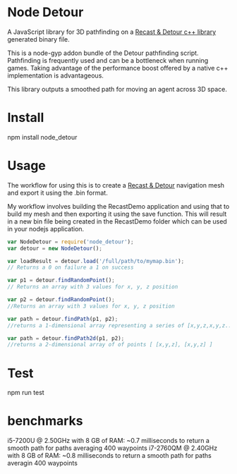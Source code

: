 # Node Detour

A JavaScript library for 3D pathfinding on a [Recast & Detour c++ library](https://github.com/memononen/recastnavigation) generated binary file.

This is a node-gyp addon bundle of the Detour pathfinding script. Pathfinding is frequently used and can be a bottleneck when running games. Taking advantage of the performance boost offered by a native c++ implementation is advantageous.

This library outputs a smoothed path for moving an agent across 3D space.

# Install
npm install node_detour

# Usage
The workflow for using this is to create a [Recast & Detour](https://github.com/memononen/recastnavigation) navigation mesh and export it using the .bin format.

My workflow involves building the RecastDemo application and using that to build my mesh and then exporting it using the save function. This will result in a new bin file being created in the RecastDemo folder which can be used in your nodejs application.

``` js
var NodeDetour = require('node_detour');
var detour = new NodeDetour();

var loadResult = detour.load('/full/path/to/mymap.bin');
// Returns a 0 on failure a 1 on success

var p1 = detour.findRandomPoint();
// Returns an array with 3 values for x, y, z position

var p2 = detour.findRandomPoint();
//Returns an array with 3 values for x, y, z position

var path = detour.findPath(p1, p2);
//returns a 1-dimensional array representing a series of [x,y,z,x,y,z...] points

var path = detour.findPath2d(p1, p2);
//returns a 2-dimensional array of of points [ [x,y,z], [x,y,z] ]
```

# Test
npm run test

# benchmarks

i5-7200U @ 2.50GHz with 8 GB of RAM: ~0.7 milliseconds to return a smooth path for paths averaging 400 waypoints
i7-2760QM @ 2.40GHz with 8 GB of RAM: ~0.8 milliseconds to return a smooth path for paths averagin 400 waypoints
